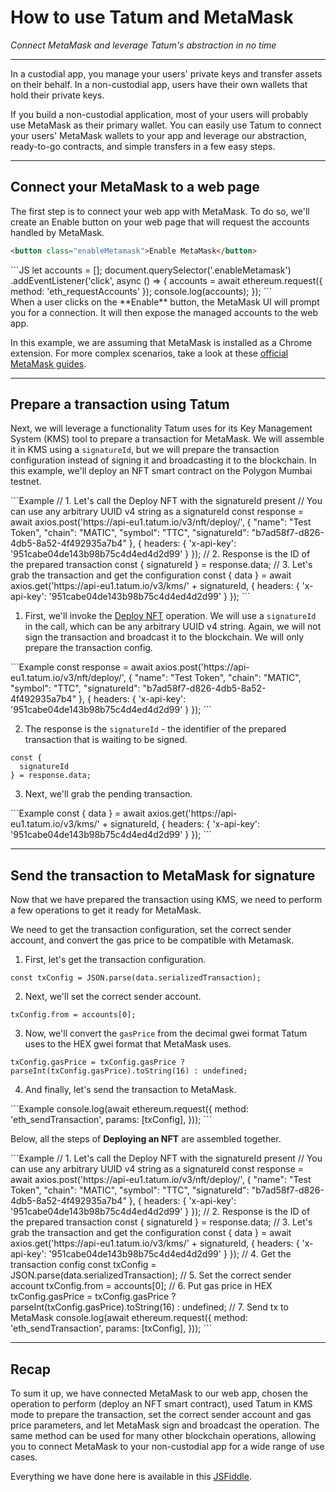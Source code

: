 # How to use Tatum and MetaMask

*Connect MetaMask and leverage Tatum's  abstraction in no time*

---

In a custodial app, you manage your users' private keys and transfer assets on their behalf. In a non-custodial app, users have their own wallets that hold their private keys.

If you build a non-custodial application, most of your users will probably use MetaMask as their primary wallet. You can easily use Tatum to connect your users' MetaMask wallets to your app and leverage our abstraction, ready-to-go contracts, and simple transfers in a few easy steps.

---

## Connect your MetaMask to a web page

The first step is to connect your web app with MetaMask. To do so, we'll create an Enable button on your web page that will request the accounts handled by MetaMask.


```html
<button class="enableMetamask">Enable MetaMask</button>
```
<div class='tabbed-code-blocks'>
```JS
let accounts = [];
document.querySelector('.enableMetamask')
.addEventListener('click', async () => {
    accounts = await ethereum.request({
      method: 'eth_requestAccounts'
    });
    console.log(accounts);
});
```
</div>
When a user clicks on the **Enable** button, the MetaMask UI will prompt you for a connection. It will then expose the managed accounts to the web app. 

In this example, we are assuming that MetaMask is installed as a Chrome extension. For more complex scenarios, take a look at these [official MetaMask guides](https://docs.metamask.io/guide/create-dapp.html#basic-action-part-1).

---

## Prepare a transaction using Tatum

Next, we will leverage a functionality Tatum uses for its Key Management System (KMS) tool to prepare a transaction for MetaMask. We will assemble it in KMS using a `signatureId`, but we will prepare the transaction configuration instead of signing it and broadcasting it to the blockchain.
In this example, we'll deploy an NFT smart contract on the Polygon Mumbai testnet.

<div class='tabbed-code-blocks'>
```Example
// 1. Let's call the Deploy NFT with the signatureId present
//    You can use any arbitrary UUID v4 string as a signatureId
const response = await axios.post('https://api-eu1.tatum.io/v3/nft/deploy/', {
  "name": "Test Token",
  "chain": "MATIC",
  "symbol": "TTC",
  "signatureId": "b7ad58f7-d826-4db5-8a52-4f492935a7b4"
}, {
  headers: {
    'x-api-key': '951cabe04de143b98b75c4d4ed4d2d99'
  }
});
// 2. Response is the ID of the prepared transaction
const {
  signatureId
} = response.data;
// 3. Let's grab the transaction and get the configuration
const {
  data
} = await axios.get('https://api-eu1.tatum.io/v3/kms/' + signatureId, {
  headers: {
    'x-api-key': '951cabe04de143b98b75c4d4ed4d2d99'
  }
});
```
</div>

1. First, we'll invoke the [Deploy NFT](https://developer.tatum.io/rest/smart-contracts/deploy-nft-smart-contract) operation. We will use a `signatureId` in the call, which can be any arbitrary UUID v4 string. Again, we will not sign the transaction and broadcast it to the blockchain. We will only prepare the transaction config.

<div class='tabbed-code-blocks'>
```Example
const response = await axios.post('https://api-eu1.tatum.io/v3/nft/deploy/', {
  "name": "Test Token",
  "chain": "MATIC",
  "symbol": "TTC",
  "signatureId": "b7ad58f7-d826-4db5-8a52-4f492935a7b4"
}, {
  headers: {
    'x-api-key': '951cabe04de143b98b75c4d4ed4d2d99'
  }
});
```
</div>

2. The response is the `signatureId` - the identifier of the prepared transaction that is waiting to be signed.


```Example
const {
  signatureId
} = response.data;
```


3. Next, we'll grab the pending transaction.

<div class='tabbed-code-blocks'>
```Example
const {
  data
} = await axios.get('https://api-eu1.tatum.io/v3/kms/' + signatureId, {
  headers: {
    'x-api-key': '951cabe04de143b98b75c4d4ed4d2d99'
  }
});
```
</div>

---

## Send the transaction to MetaMask for signature

Now that we have prepared the transaction using KMS, we need to perform a few operations to get it ready for MetaMask.

We need to get the transaction configuration, set the correct sender account, and convert the gas price to be compatible with Metamask.

1. First, let's get the transaction configuration.


````Example
const txConfig = JSON.parse(data.serializedTransaction);
````


2. Next, we'll set the correct sender account.


````Example
txConfig.from = accounts[0];
````


3. Now, we'll convert the `gasPrice` from the decimal gwei format Tatum uses to the HEX gwei format that MetaMask uses.


```Example
txConfig.gasPrice = txConfig.gasPrice ? 
parseInt(txConfig.gasPrice).toString(16) : undefined;
```


4. And finally, let's send the transaction to MetaMask.

<div class='tabbed-code-blocks'>
```Example
console.log(await ethereum.request({
  method: 'eth_sendTransaction',
  params: [txConfig],
}));
```
</div>

Below, all the steps of **Deploying an NFT** are assembled together.

<div class='tabbed-code-blocks'>
```Example
// 1. Let's call the Deploy NFT with the signatureId present
//    You can use any arbitrary UUID v4 string as a signatureId
const response = await axios.post('https://api-eu1.tatum.io/v3/nft/deploy/', {
  "name": "Test Token",
  "chain": "MATIC",
  "symbol": "TTC",
  "signatureId": "b7ad58f7-d826-4db5-8a52-4f492935a7b4"
}, {
  headers: {
    'x-api-key': '951cabe04de143b98b75c4d4ed4d2d99'
  }
});
// 2. Response is the ID of the prepared transaction
const {
  signatureId
} = response.data;
// 3. Let's grab the transaction and get the configuration
const {
  data
} = await axios.get('https://api-eu1.tatum.io/v3/kms/' + signatureId, {
  headers: {
    'x-api-key': '951cabe04de143b98b75c4d4ed4d2d99'
  }
});
// 4. Get the transaction config
const txConfig = JSON.parse(data.serializedTransaction);
// 5. Set the correct sender account
txConfig.from = accounts[0];
// 6. Put gas price in HEX
txConfig.gasPrice = txConfig.gasPrice ? parseInt(txConfig.gasPrice).toString(16) : undefined;
// 7. Send tx to MetaMask
console.log(await ethereum.request({
  method: 'eth_sendTransaction',
  params: [txConfig],
}));
```
</div>

---

## Recap

To sum it up, we have connected MetaMask to our web app, chosen the operation to perform (deploy an NFT smart contract), used Tatum in KMS mode to prepare the transaction, set the correct sender account and gas price parameters, and let MetaMask sign and broadcast the operation.
The same method can be used for many other blockchain operations, allowing you to connect MetaMask to your non-custodial app for a wide range of use cases.

Everything we have done here is available in this [JSFiddle](https://jsfiddle.net/u7Lmfhqo/5/).
